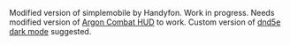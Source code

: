Modified version of simplemobile by Handyfon. Work in progress.
Needs modified version of [Argon Combat HUD](https://github.com/JustAnotherIdea/enhancedcombathud-always-on-world-setting) to work.
Custom version of [dnd5e dark mode](https://github.com/JustAnotherIdea/dnd5edark-foundryvtt) suggested.
